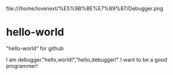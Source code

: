 
file:///home/lovenext/%E5%9B%BE%E7%89%87/Debugger.png
            

# hello-world
"hello-world" for github

I am debugger."hello,world!","hello,debugger!"
I want to be a good programmer!

